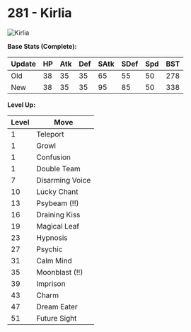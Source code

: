 # 281 - Kirlia
![][281]

**Base Stats (Complete):**

Update | HP | Atk | Def | SAtk | SDef | Spd | BST
---    | ---| --- | --- | ---  | ---  | --- | ---
Old    | 38 |  35 |  35 |  65  |  55  |  50  |  278
New    | 38 |  35 |  35 |  95  |  85  |  50  |  338

**Level Up:**

Level | Move
---   | ---
  1   | Teleport
  1   | Growl
  1   | Confusion
  1   | Double Team
  7   | Disarming Voice
 10   | Lucky Chant
 13   | Psybeam (!!)
 16   | Draining Kiss
 19   | Magical Leaf
 23   | Hypnosis
 27   | Psychic
 31   | Calm Mind
 35   | Moonblast (!!)
 39   | Imprison
 43   | Charm
 47   | Dream Eater
 51   | Future Sight



[281]: https://raw.githubusercontent.com/PokeAPI/sprites/master/sprites/pokemon/281.png "Kirlia"
